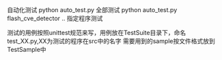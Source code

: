 自动化测试
python auto_test.py 
全部测试
python auto_test.py flash_cve_detector ..
指定程序测试



测试的用例按照unittest规范来写，用例放在TestSuite目录下，命名test_XX.py,XX为测试的程序在src中的名字
需要用到的sample按文件格式放到TestSample中